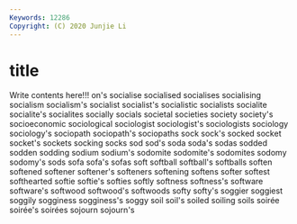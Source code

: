```yaml
---
Keywords: 12286
Copyright: (C) 2020 Junjie Li
---
```


# title

Write contents here!!!
on's 
socialise 
socialised 
socialises 
socialising 
socialism 
socialism's 
socialist 
socialist's 
socialistic
socialists 
socialite 
socialite's 
socialites 
socially 
socials 
societal 
societies 
society 
society's
socioeconomic 
sociological 
sociologist 
sociologist's 
sociologists 
sociology 
sociology's 
sociopath 
sociopath's 
sociopaths
sock 
sock's 
socked 
socket 
socket's 
sockets 
socking 
socks 
sod 
sod's
soda 
soda's 
sodas 
sodded 
sodden 
sodding 
sodium 
sodium's 
sodomite 
sodomite's
sodomites 
sodomy 
sodomy's 
sods 
sofa 
sofa's 
sofas 
soft 
softball 
softball's
softballs 
soften 
softened 
softener 
softener's 
softeners 
softening 
softens 
softer 
softest
softhearted 
softie 
softie's 
softies 
softly 
softness 
softness's 
software 
software's 
softwood
softwood's 
softwoods 
softy 
softy's 
soggier 
soggiest 
soggily 
sogginess 
sogginess's 
soggy
soil 
soil's 
soiled 
soiling 
soils 
soirée 
soirée's 
soirées 
sojourn 
sojourn's
